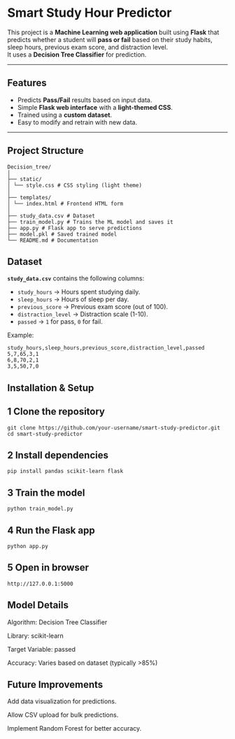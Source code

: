 #  Smart Study Hour Predictor

This project is a **Machine Learning web application** built using **Flask** that predicts whether a student will **pass or fail** based on their study habits, sleep hours, previous exam score, and distraction level.  
It uses a **Decision Tree Classifier** for prediction.

---

##  Features
- Predicts **Pass/Fail** results based on input data.
- Simple **Flask web interface** with a **light-themed CSS**.
- Trained using a **custom dataset**.
- Easy to modify and retrain with new data.

---

##  Project Structure
```
Decision_tree/
│
├── static/
│ └── style.css # CSS styling (light theme)
│
├── templates/
│ └── index.html # Frontend HTML form
│
├── study_data.csv # Dataset
├── train_model.py # Trains the ML model and saves it
├── app.py # Flask app to serve predictions
├── model.pkl # Saved trained model
└── README.md # Documentation
```


##  Dataset
**`study_data.csv`** contains the following columns:
- `study_hours` → Hours spent studying daily.
- `sleep_hours` → Hours of sleep per day.
- `previous_score` → Previous exam score (out of 100).
- `distraction_level` → Distraction scale (1-10).
- `passed` → `1` for pass, `0` for fail.

Example:
```csv
study_hours,sleep_hours,previous_score,distraction_level,passed
5,7,65,3,1
6,8,70,2,1
3,5,50,7,0
```
## Installation & Setup
## 1️ Clone the repository
```
git clone https://github.com/your-username/smart-study-predictor.git
cd smart-study-predictor
```
## 2️ Install dependencies
```
pip install pandas scikit-learn flask
```
## 3️ Train the model
```
python train_model.py
```
## 4️ Run the Flask app
```
python app.py
```
## 5️ Open in browser
```
http://127.0.0.1:5000
```
## Model Details
Algorithm: Decision Tree Classifier

Library: scikit-learn

Target Variable: passed

Accuracy: Varies based on dataset (typically >85%)


## Future Improvements
Add data visualization for predictions.

Allow CSV upload for bulk predictions.

Implement Random Forest for better accuracy.


